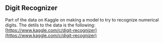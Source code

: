 ## Digit Recognizer

Part of the data on Kaggle on making a model to try to recognize numerical digits. The detils to the data is the following:
[https://www.kaggle.com/c/digit-recognizer](https://www.kaggle.com/c/digit-recognizer)